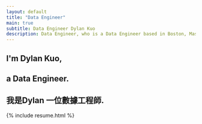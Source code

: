 ```yaml
---
layout: default
title: "Data Engineer"
main: true
subtitle: Data Engineer Dylan Kuo
description: Data Engineer, who is a Data Engineer based in Boston, Massachusetts.
---
```

<div class="intro-animation">
<section class="explanation">
    <h1 class="intro">
    I'm Dylan Kuo,
    </h1>
    <h1 class="intro">a Data Engineer.
    </h1>
    <h2 class="intro">我是Dylan 一位數據工程師.</h2>
</section>
</div>
{% include resume.html %}

